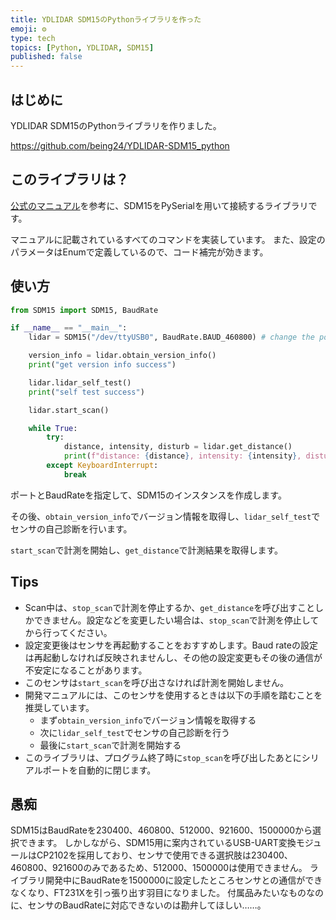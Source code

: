 ```yaml
---
title: YDLIDAR SDM15のPythonライブラリを作った
emoji: ⚙️
type: tech
topics: [Python, YDLIDAR, SDM15]
published: false
---
```

## はじめに

YDLIDAR SDM15のPythonライブラリを作りました。

https://github.com/being24/YDLIDAR-SDM15_python

## このライブラリは？

[公式のマニュアル](https://www.ydlidar.com/service_support/download.html?gid=24)を参考に、SDM15をPySerialを用いて接続するライブラリです。

マニュアルに記載されているすべてのコマンドを実装しています。
また、設定のパラメータはEnumで定義しているので、コード補完が効きます。

## 使い方

```python
from SDM15 import SDM15, BaudRate

if __name__ == "__main__":
    lidar = SDM15("/dev/ttyUSB0", BaudRate.BAUD_460800) # change the port name to your own port

    version_info = lidar.obtain_version_info()
    print("get version info success")

    lidar.lidar_self_test()
    print("self test success")

    lidar.start_scan()

    while True:
        try:
            distance, intensity, disturb = lidar.get_distance()
            print(f"distance: {distance}, intensity: {intensity}, disturb: {disturb}")
        except KeyboardInterrupt:
            break
```

ポートとBaudRateを指定して、SDM15のインスタンスを作成します。

その後、`obtain_version_info`でバージョン情報を取得し、`lidar_self_test`でセンサの自己診断を行います。

`start_scan`で計測を開始し、`get_distance`で計測結果を取得します。

## Tips

- Scan中は、`stop_scan`で計測を停止するか、`get_distance`を呼び出すことしかできません。設定などを変更したい場合は、`stop_scan`で計測を停止してから行ってください。
- 設定変更後はセンサを再起動することをおすすめします。Baud rateの設定は再起動しなければ反映されませんし、その他の設定変更もその後の通信が不安定になることがあります。
- このセンサは`start_scan`を呼び出さなければ計測を開始しません。
- 開発マニュアルには、このセンサを使用するときは以下の手順を踏むことを推奨しています。
  - まず`obtain_version_info`でバージョン情報を取得する
  - 次に`lidar_self_test`でセンサの自己診断を行う
  - 最後に`start_scan`で計測を開始する
- このライブラリは、プログラム終了時に`stop_scan`を呼び出したあとにシリアルポートを自動的に閉じます。

## 愚痴

SDM15はBaudRateを230400、460800、512000、921600、1500000から選択できます。
しかしながら、SDM15用に案内されているUSB-UART変換モジュールはCP2102を採用しており、センサで使用できる選択肢は230400、460800、921600のみであるため、512000、1500000は使用できません。
ライブラリ開発中にBaudRateを1500000に設定したところセンサとの通信ができなくなり、FT231Xを引っ張り出す羽目になりました。
付属品みたいなものなのに、センサのBaudRateに対応できないのは勘弁してほしい……。
